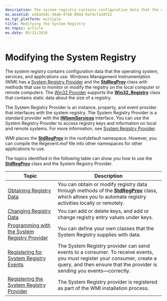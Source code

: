 ```yaml
---
description: The system registry contains configuration data that the operating system, services, and applications use.
ms.assetid: e16a5d4c-46a0-4798-894d-0af4cfa18f22
ms.tgt_platform: multiple
title: Modifying the System Registry
ms.topic: article
ms.date: 05/31/2018
---
```


# Modifying the System Registry

The system registry contains configuration data that the operating system, services, and applications use. Windows Management Instrumentation (WMI) has a [System Registry Provider](/previous-versions/windows/desktop/regprov/system-registry-provider) and the [**StdRegProv**](/previous-versions/windows/desktop/regprov/stdregprov) class with methods that use to monitor or modify the registry on the local computer or remote computers. The [Win32 Provider](/windows/desktop/CIMWin32Prov/win32-provider) supports the [**Win32\_Registry**](/windows/desktop/CIMWin32Prov/win32-registry) class that contains static data about the size of a registry.

The System Registry Provider is an instance, property, and event provider that interfaces with the system registry. The System Registry Provider is a standard provider with the [**IWbemServices**](/windows/desktop/api/WbemCli/nn-wbemcli-iwbemservices) interface. You can use the System Registry Provider to access registry keys and information on local and remote systems. For more information, see [System Registry Provider](/previous-versions/windows/desktop/regprov/system-registry-provider).

WMI places the [**StdRegProv**](/previous-versions/windows/desktop/regprov/stdregprov) in the root\\default namespace. However, you can compile the Regevent.mof file into other namespaces for other applications to use.

The topics identified in the following table can show you how to use the [**StdRegProv**](/previous-versions/windows/desktop/regprov/stdregprov) class and the System Registry Provider.



| Topic                                                                                              | Description                                                                                                                                                                                        |
|----------------------------------------------------------------------------------------------------|----------------------------------------------------------------------------------------------------------------------------------------------------------------------------------------------------|
| [Obtaining Registry Data](obtaining-registry-data.md)                                             | You can obtain or modify registry data through methods of the [**StdRegProv**](/previous-versions/windows/desktop/regprov/stdregprov) class, which allows you to automate registry activities locally or remotely.                    |
| [Changing Registry Data](changing-registry-data.md)                                               | You can add or delete keys, and add or change registry entry values under keys.                                                                                                                    |
| [Programming with the System Registry Provider](programming-with-the-system-registry-provider.md) | You can define your own classes that the System Registry supplies with data.                                                                                                                       |
| [Registering for System Registry Events](registering-for-system-registry-events.md)               | The System Registry provider can send events to a consumer. To receive events, you must register your consumer, create a query, and then ensure that the provider is sending you events—correctly. |
| [Registering the System Registry Provider](registering-the-system-registry-provider.md)           | The System Registry provider is registered as part of the WMI installation process.                                                                                                                |



 

 

 
